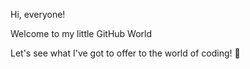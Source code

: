 Hi, everyone!

Welcome to my little GitHub World

Let's see what I've got to offer to the world of coding! 🤣
